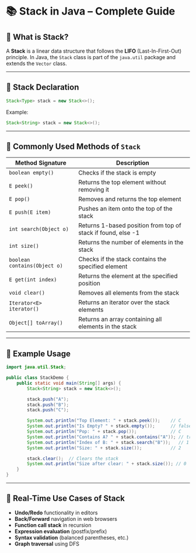 # 📚 Stack in Java – Complete Guide

## 🔹 What is Stack?

A **Stack** is a linear data structure that follows the **LIFO** (Last-In-First-Out) principle. In Java, the `Stack`
class is part of the `java.util` package and extends the `Vector` class.

---

## 🔹 Stack Declaration

```java
Stack<Type> stack = new Stack<>();
```

Example:

```java
Stack<String> stack = new Stack<>();
```

---

## 🔹 Commonly Used Methods of `Stack`

| Method Signature             | Description                                                  |
|------------------------------|--------------------------------------------------------------|
| `boolean empty()`            | Checks if the stack is empty                                 |
| `E peek()`                   | Returns the top element without removing it                  |
| `E pop()`                    | Removes and returns the top element                          |
| `E push(E item)`             | Pushes an item onto the top of the stack                     |
| `int search(Object o)`       | Returns 1-based position from top of stack if found, else -1 |
| `int size()`                 | Returns the number of elements in the stack                  |
| `boolean contains(Object o)` | Checks if the stack contains the specified element           |
| `E get(int index)`           | Returns the element at the specified position                |
| `void clear()`               | Removes all elements from the stack                          |
| `Iterator<E> iterator()`     | Returns an iterator over the stack elements                  |
| `Object[] toArray()`         | Returns an array containing all elements in the stack        |

---

## 🔹 Example Usage

```java
import java.util.Stack;

public class StackDemo {
    public static void main(String[] args) {
        Stack<String> stack = new Stack<>();

        stack.push("A");
        stack.push("B");
        stack.push("C");

        System.out.println("Top Element: " + stack.peek());    // C
        System.out.println("Is Empty? " + stack.empty());      // false
        System.out.println("Pop: " + stack.pop());             // C
        System.out.println("Contains A? " + stack.contains("A")); // true
        System.out.println("Index of B: " + stack.search("B"));   // 1
        System.out.println("Size: " + stack.size());           // 2

        stack.clear();  // Clears the stack
        System.out.println("Size after clear: " + stack.size()); // 0
    }
}
```

---

## 🔹 Real-Time Use Cases of Stack

- **Undo/Redo** functionality in editors
- **Back/Forward** navigation in web browsers
- **Function call stack** in recursion
- **Expression evaluation** (postfix/prefix)
- **Syntax validation** (balanced parentheses, etc.)
- **Graph traversal** using DFS
